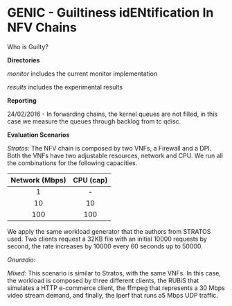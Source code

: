 # GENIC - Guiltiness idENtification In NFV Chains 
Who is Guilty?

**Directories**

*monitor* includes the current monitor implementation 

*results* includes the experimental results

**Reporting**

24/02/2016 - In forwarding chains, the kernel queues are not filled, in this case we measure the queues through backlog from tc qdisc.

**Evaluation Scenarios**

*Stratos*: The NFV chain is composed by two VNFs, a Firewall and a DPI. Both the VNFs have two adjustable resources, network and CPU. We run all the combinations for the following capacities.

| **Network (Mbps)** | **CPU (cap)** |
| :------------: | :-------: |
| 1		 | -         |
| 10		 | 10        |
| 100		 | 100       |

We apply the same workload generator that the authors from STRATOS used. Two clients request a 32KB file with an initial 10000 requests by second, the rate increases by 10000 every 60 seconds up to 50000. 

*Gnuradio*: 


*Mixed*: This scenario is similar to Stratos, with the same VNFs. In this case, the workload is composed by three different clients, the RUBiS that simulates a HTTP e-commerce client, the ffmpeg that represents a 30 Mbps video stream demand, and finally, the Iperf that runs a5 Mbps UDP traffic.  


